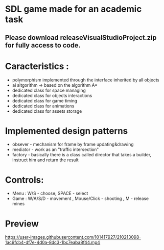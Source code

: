 # SDL game made for an academic task

## Please download releaseVisualStudioProject.zip for fully access to code. 

# Caracteristics :
-  polymorphism implemented through the interface inherited by all objects
-  ai altgorithm -> based on the algorithm A*
-  dedicated class for space managing
-  dedicated class for objects interactions 
-  dedicated class for game timing
-  dedicated class for animations
-  dedicated class for assets storage


# Implemented design patterns 
-  obsever - mechanism for frame by frame updating&drawing 
-  mediator - work as an "traffic intersection"
-  factory - basically there is a class called director that takes a builder,
		    instruct him and return the result

#  Controls: 
- Menu : W/S - choose, SPACE - select
- Game : W/A/S/D - movement , Mouse/Click - shooting , M - release mines

# Preview

https://user-images.githubusercontent.com/101417927/210213098-1ac9fcb4-df7e-4d0a-8dc3-1bc7eaba8f44.mp4

